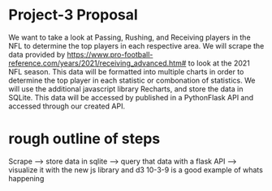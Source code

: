 # Project-3 Proposal
We want to take a look at Passing, Rushing, and Receiving players in the NFL to determine the top players in each respective area. We will scrape the data provided by https://www.pro-football-reference.com/years/2021/receiving_advanced.htm# to look at the 2021 NFL season. This data will be formatted into multiple charts in order to determine the top player in each statistic or combonation of statistics. We will use the additional javascript library Recharts, and store the data in SQLite. This data will be accessed by published in a PythonFlask API and accessed through our created API. 
# rough outline of steps
Scrape --> store data in sqlite --> query that data with a flask API --> visualize it with the new js library and d3
10-3-9 is a good example of whats happening
